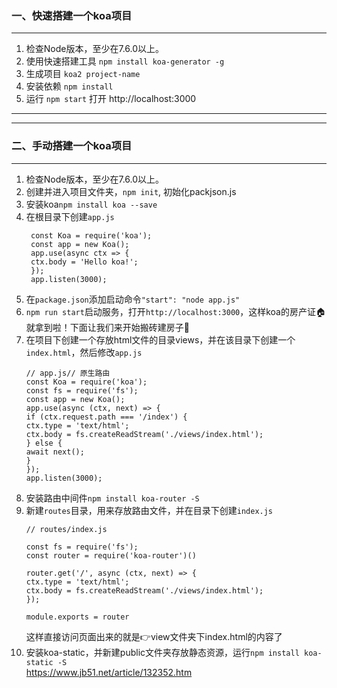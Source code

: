 ### 一、快速搭建一个koa项目  
***
1. 检查Node版本，至少在7.6.0以上。  
2. 使用快速搭建工具 `npm install koa-generator -g`  
3. 生成项目 `koa2 project-name`  
4. 安装依赖 `npm install`    
5. 运行 `npm start` 打开 http://localhost:3000  
***  
***  
### 二、手动搭建一个koa项目  
***  
1. 检查Node版本，至少在7.6.0以上。
2. 创建并进入项目文件夹，`npm init`, 初始化packjson.js
3. 安装koa`npm install koa --save`
4. 在根目录下创建`app.js`  
   ```
    const Koa = require('koa');
    const app = new Koa();  
    app.use(async ctx => {
    ctx.body = 'Hello koa!';
    });    
    app.listen(3000);
   ```  
5. 在`package.json`添加启动命令`"start": "node app.js"`  
6. `npm run start`启动服务，打开`http://localhost:3000`，这样koa的房产证:house:就拿到啦！下面让我们来开始搬砖建房子:muscle:  
7. 在项目下创建一个存放html文件的目录views，并在该目录下创建一个`index.html`，然后修改`app.js`  
    ```
    // app.js// 原生路由
    const Koa = require('koa');
    const fs = require('fs');
    const app = new Koa(); 
    app.use(async (ctx, next) => {
    if (ctx.request.path === '/index') {
    ctx.type = 'text/html';
    ctx.body = fs.createReadStream('./views/index.html');
    } else {
    await next();
    }
    });
    app.listen(3000);
    ```  
8. 安装路由中间件`npm install koa-router -S`  
9. 新建`routes`目录，用来存放路由文件，并在目录下创建`index.js`
    ```
    // routes/index.js

    const fs = require('fs');
    const router = require('koa-router')()

    router.get('/', async (ctx, next) => {
    ctx.type = 'text/html';
    ctx.body = fs.createReadStream('./views/index.html');
    });

    module.exports = router
    ```  
    这样直接访问页面出来的就是:point_right:view文件夹下index.html的内容了  
10. 安装koa-static，并新建public文件夹存放静态资源，运行`npm install koa-static -S`  
https://www.jb51.net/article/132352.htm